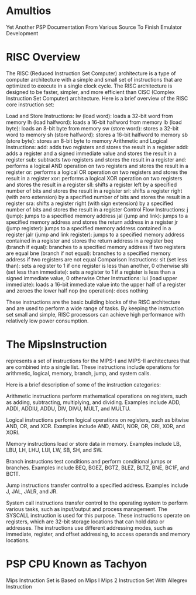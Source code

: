 # Amultios
Yet Another PSP Documentation From Various Source To Finish Emulator Development

# RISC Overview

The RISC (Reduced Instruction Set Computer) architecture is a type of computer architecture with a simple and small set of instructions that are optimized to execute in a single clock cycle. The RISC architecture is designed to be faster, simpler, and more efficient than CISC (Complex Instruction Set Computer) architecture. Here is a brief overview of the RISC core instruction set:

Load and Store Instructions:
lw (load word): loads a 32-bit word from memory
lh (load halfword): loads a 16-bit halfword from memory
lb (load byte): loads an 8-bit byte from memory
sw (store word): stores a 32-bit word to memory
sh (store halfword): stores a 16-bit halfword to memory
sb (store byte): stores an 8-bit byte to memory
Arithmetic and Logical Instructions:
add: adds two registers and stores the result in a register
addi: adds a register and a signed immediate value and stores the result in a register
sub: subtracts two registers and stores the result in a register
and: performs a logical AND operation on two registers and stores the result in a register
or: performs a logical OR operation on two registers and stores the result in a register
xor: performs a logical XOR operation on two registers and stores the result in a register
sll: shifts a register left by a specified number of bits and stores the result in a register
srl: shifts a register right (with zero extension) by a specified number of bits and stores the result in a register
sra: shifts a register right (with sign extension) by a specified number of bits and stores the result in a register
Control Flow Instructions:
j (jump): jumps to a specified memory address
jal (jump and link): jumps to a specified memory address and stores the return address in a register
jr (jump register): jumps to a specified memory address contained in a register
jalr (jump and link register): jumps to a specified memory address contained in a register and stores the return address in a register
beq (branch if equal): branches to a specified memory address if two registers are equal
bne (branch if not equal): branches to a specified memory address if two registers are not equal
Comparison Instructions:
slt (set less than): sets a register to 1 if one register is less than another, 0 otherwise
slti (set less than immediate): sets a register to 1 if a register is less than a signed immediate value, 0 otherwise
Other Instructions:
lui (load upper immediate): loads a 16-bit immediate value into the upper half of a register and zeroes the lower half
nop (no operation): does nothing

These instructions are the basic building blocks of the RISC architecture and are used to perform a wide range of tasks. By keeping the instruction set small and simple, RISC processors can achieve high performance with relatively low power consumption.

# The MipsInstruction 
represents a set of instructions for the MIPS-I and MIPS-II architectures that are combined into a single list. These instructions include operations for arithmetic, logical, memory, branch, jump, and system calls.

Here is a brief description of some of the instruction categories:

Arithmetic instructions perform mathematical operations on registers, such as adding, subtracting, multiplying, and dividing. 
Examples include ADD, ADDI, ADDIU, ADDU, DIV, DIVU, MULT, and MULTU.

Logical instructions perform logical operations on registers, such as bitwise AND, OR, and XOR. 
Examples include AND, ANDI, NOR, OR, ORI, XOR, and XORI.

Memory instructions load or store data in memory. 
Examples include LB, LBU, LH, LHU, LUI, LW, SB, SH, and SW.

Branch instructions test conditions and perform conditional jumps or branches. 
Examples include BEQ, BGEZ, BGTZ, BLEZ, BLTZ, BNE, BC1F, and BC1T.

Jump instructions transfer control to a specified address. 
Examples include J, JAL, JALR, and JR.

System call instructions transfer control to the operating system to perform various tasks, such as input/output and process management. The SYSCALL instruction is used for this purpose.
These instructions operate on registers, which are 32-bit storage locations that can hold data or addresses. The instructions use different addressing modes, such as immediate, register, and offset addressing, to access operands and memory locations.

# PSP CPU Known as Tachyon

Mips Instruction Set is Based on Mips I Mips 2 Instruction Set With Allegrex Instruction 


